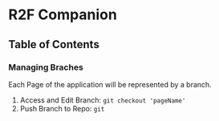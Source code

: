 # R2F Companion

## Table of Contents

### Managing Braches
Each Page of the application will be represented by a branch.


1. Access and Edit Branch: <code>git checkout 'pageName' </code>
2. Push Branch to Repo: <code>git 


